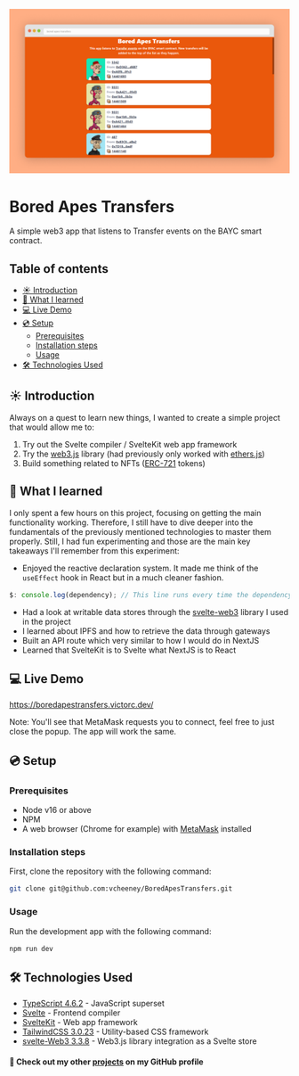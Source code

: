 ![Homepage](docs/screenshots/project.png)

# Bored Apes Transfers

A simple web3 app that listens to Transfer events on the BAYC smart contract.

## Table of contents <!-- omit in toc -->

- [☀ Introduction](#-introduction)
- [💭 What I learned](#-what-i-learned)
- [💻 Live Demo](#-live-demo)
- [💿 Setup](#-setup)
  - [Prerequisites](#prerequisites)
  - [Installation steps](#installation-steps)
  - [Usage](#usage)
- [🛠 Technologies Used](#-technologies-used)

## ☀ Introduction

Always on a quest to learn new things, I wanted to create a simple project that would allow me to:

1. Try out the Svelte compiler / SvelteKit web app framework
2. Try the [web3.js](https://web3js.readthedocs.io/en/v1.7.1/) library (had previously only worked with [ethers.js](https://docs.ethers.io/v5/))
3. Build something related to NFTs ([ERC-721](https://ethereum.org/en/developers/docs/standards/tokens/erc-721/) tokens)

## 💭 What I learned

I only spent a few hours on this project, focusing on getting the main functionality working. Therefore, I still have to dive deeper into the fundamentals of the previously mentioned technologies to master them properly. Still, I had fun experimenting and those are the main key takeaways I'll remember from this experiment:

- Enjoyed the reactive declaration system. It made me think of the `useEffect` hook in React but in a much cleaner fashion.

```ts
$: console.log(dependency); // This line runs every time the dependency's value changes
```

- Had a look at writable data stores through the [svelte-web3](https://github.com/clbrge/svelte-web3) library I used in the project
- I learned about IPFS and how to retrieve the data through gateways
- Built an API route which very similar to how I would do in NextJS
- Learned that SvelteKit is to Svelte what NextJS is to React

## 💻 Live Demo

https://boredapestransfers.victorc.dev/

Note: You'll see that MetaMask requests you to connect, feel free to just close the popup. The app will work the same.

## 💿 Setup

### Prerequisites

- Node v16 or above
- NPM
- A web browser (Chrome for example) with [MetaMask](https://metamask.io/) installed

### Installation steps

First, clone the repository with the following command:

```sh
git clone git@github.com:vcheeney/BoredApesTransfers.git
```

### Usage

Run the development app with the following command:

```sh
npm run dev
```

## 🛠 Technologies Used

- [TypeScript 4.6.2](https://www.typescriptlang.org/docs/) - JavaScript superset
- [Svelte](https://kit.svelte.dev/) - Frontend compiler
- [SvelteKit](https://kit.svelte.dev/) - Web app framework
- [TailwindCSS 3.0.23](https://tailwindcss.com/docs/installation) - Utility-based CSS framework
- [svelte-Web3 3.3.8](https://github.com/clbrge/svelte-web3) - Web3.js library integration as a Svelte store

#### 🔗 Check out my other [**projects**](https://github.com/vcheeney) on my GitHub profile <!-- omit in toc -->
